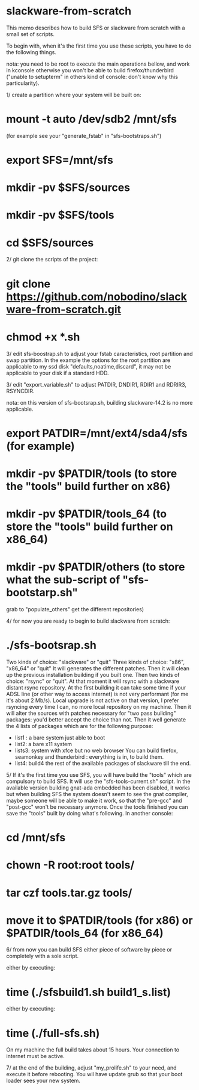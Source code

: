# slackware-from-scratch
 
This memo describes how to build SFS or slackware from scratch with a small set
of scripts.

To begin with, when it's the first time you use these scripts, you have to do 
the following things.

nota: you need to be root to execute the main operations bellow, and work in 
kconsole otherwise you won't be able to build firefox/thunderbird ("unable to
setupterm" in others kind of console: don't know why this particularity).

1/ create a partition where your system will be built on:

# mount -t auto /dev/sdb2 /mnt/sfs 
(for example see your "generate_fstab" in "sfs-bootstraps.sh")
# export SFS=/mnt/sfs
# mkdir -pv $SFS/sources
# mkdir -pv $SFS/tools
# cd $SFS/sources

2/ git clone the scripts of the project:

# git clone https://github.com/nobodino/slackware-from-scratch.git
# chmod +x *.sh

3/ edit sfs-boostrap.sh to adjust your fstab caracteristics, root partition
and swap partition. In the example the options for the root partition are 
applicable to my ssd disk "defaults,noatime,discard", it may not be applicable
to your disk if a standard HDD.

3/ edit "export_variable.sh" to adjust PATDIR, DNDIR1, RDIR1 and RDRIR3, 
RSYNCDIR.

nota: on this version of sfs-bootsrap.sh, building slackware-14.2 is no more
applicable.

# export PATDIR=/mnt/ext4/sda4/sfs (for example)
# mkdir -pv $PATDIR/tools (to store the "tools" build further on x86)
# mkdir -pv $PATDIR/tools_64  (to store the "tools" build further on x86_64)
# mkdir -pv $PATDIR/others  (to store what the sub-script of "sfs-bootstarp.sh"
grab to "populate_others" get the different repositories)

4/ for now you are ready to begin to build slackware from scratch:

# ./sfs-bootsrap.sh

Two kinds of choice: "slackware" or "quit"
Three kinds of choice: "x86", "x86_64" or "quit"
It will generates the different patches.
Then it will clean up the previous installation building if you built one.
Then two kinds of choice: "rsync" or "quit". At that moment it will rsync with a 
slackware distant rsync repository. At the first building it can take some time
if your ADSL line (or other way to access internet) is not very performant (for
me it's about 2 Mb/s).
Local upgrade is not active on that version, I prefer rsyncing every time I can,
no more local repository on my machine.
Then it will alter the sources with patches necessary for "two pass building" 
packages: you'd better accept the choice than not.
Then it well generate the 4 lists of packages which are for the following
purpose:
- list1 : a bare system just able to boot
- list2: a bare x11 system
- lists3: system with xfce  but no web browser You can build firefox,
seamonkey and thunderbird : everything is in, to build them.
- list4: build4 the rest of the available packages of slackware till the end.

5/ If it's the first time you use SFS, you will have build the "tools" which are
compulsory to build SFS. It will use the "sfs-tools-current.sh" script.
In the available version building gnat-ada embedded has been disabled, it 
works but when building SFS the system doesn't seem to see the gnat compiler, 
maybe someone will be able to make it work, so that the "pre-gcc" and "post-gcc"
won't be necessary anymore.
Once the tools finished you can save the "tools" built by doing what's following.
In another console:
# cd /mnt/sfs
# chown -R root:root tools/
# tar czf tools.tar.gz tools/
# move it to $PATDIR/tools (for x86)  or $PATDIR/tools_64 (for x86_64)

6/ from now you can build SFS either piece of software by piece or completely 
with a sole script.

either by executing:
# time (./sfsbuild1.sh build1_s.list)
either by executing:
# time (./full-sfs.sh)

On my machine the full build takes about 15 hours.
Your connection to internet must be active.

7/ at the end of the building, adjust "my_prolife.sh" to your need, and 
execute it before rebooting. You wil have update grub so that your boot loader
sees your new system.



